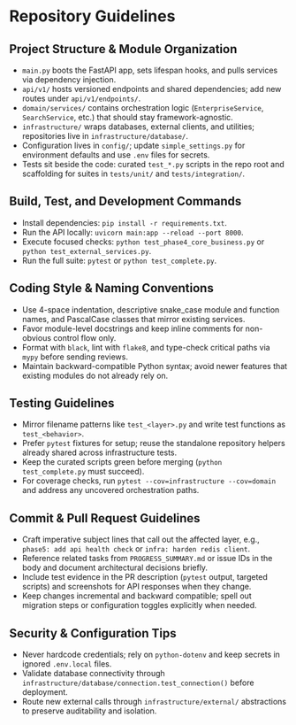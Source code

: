 # Repository Guidelines

## Project Structure & Module Organization
- `main.py` boots the FastAPI app, sets lifespan hooks, and pulls services via dependency injection.
- `api/v1/` hosts versioned endpoints and shared dependencies; add new routes under `api/v1/endpoints/`.
- `domain/services/` contains orchestration logic (`EnterpriseService`, `SearchService`, etc.) that should stay framework-agnostic.
- `infrastructure/` wraps databases, external clients, and utilities; repositories live in `infrastructure/database/`.
- Configuration lives in `config/`; update `simple_settings.py` for environment defaults and use `.env` files for secrets.
- Tests sit beside the code: curated `test_*.py` scripts in the repo root and scaffolding for suites in `tests/unit/` and `tests/integration/`.

## Build, Test, and Development Commands
- Install dependencies: `pip install -r requirements.txt`.
- Run the API locally: `uvicorn main:app --reload --port 8000`.
- Execute focused checks: `python test_phase4_core_business.py` or `python test_external_services.py`.
- Run the full suite: `pytest` or `python test_complete.py`.

## Coding Style & Naming Conventions
- Use 4-space indentation, descriptive snake_case module and function names, and PascalCase classes that mirror existing services.
- Favor module-level docstrings and keep inline comments for non-obvious control flow only.
- Format with `black`, lint with `flake8`, and type-check critical paths via `mypy` before sending reviews.
- Maintain backward-compatible Python syntax; avoid newer features that existing modules do not already rely on.

## Testing Guidelines
- Mirror filename patterns like `test_<layer>.py` and write test functions as `test_<behavior>`.
- Prefer `pytest` fixtures for setup; reuse the standalone repository helpers already shared across infrastructure tests.
- Keep the curated scripts green before merging (`python test_complete.py` must succeed).
- For coverage checks, run `pytest --cov=infrastructure --cov=domain` and address any uncovered orchestration paths.

## Commit & Pull Request Guidelines
- Craft imperative subject lines that call out the affected layer, e.g., `phase5: add api health check` or `infra: harden redis client`.
- Reference related tasks from `PROGRESS_SUMMARY.md` or issue IDs in the body and document architectural decisions briefly.
- Include test evidence in the PR description (`pytest` output, targeted scripts) and screenshots for API responses when they change.
- Keep changes incremental and backward compatible; spell out migration steps or configuration toggles explicitly when needed.

## Security & Configuration Tips
- Never hardcode credentials; rely on `python-dotenv` and keep secrets in ignored `.env.local` files.
- Validate database connectivity through `infrastructure/database/connection.test_connection()` before deployment.
- Route new external calls through `infrastructure/external/` abstractions to preserve auditability and isolation.
